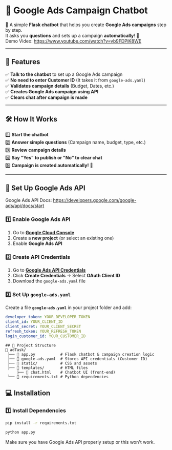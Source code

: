 # 📢 Google Ads Campaign Chatbot

🚀 A simple **Flask chatbot** that helps you create **Google Ads campaigns** step by step.  
It asks you **questions** and sets up a campaign **automatically**! 🎯  
Demo Video: https://www.youtube.com/watch?v=vb9FDPiK8WE

---

## 📌 Features

✅ **Talk to the chatbot** to set up a Google Ads campaign  
✅ **No need to enter Customer ID** (It takes it from `google-ads.yaml`)  
✅ **Validates campaign details** (Budget, Dates, etc.)  
✅ **Creates Google Ads campaign using API**  
✅ **Clears chat after campaign is made**  

---

## 🛠️ How It Works

1️⃣ **Start the chatbot**  
2️⃣ **Answer simple questions** (Campaign name, budget, type, etc.)  
3️⃣ **Review campaign details**  
4️⃣ **Say "Yes" to publish or "No" to clear chat**  
5️⃣ **Campaign is created automatically!** 🎉  

---

## 🔧 Set Up Google Ads API
Google Ads API Docs: https://developers.google.com/google-ads/api/docs/start

### 1️⃣ Enable Google Ads API
1. Go to **[Google Cloud Console](https://console.cloud.google.com/)**  
2. Create a **new project** (or select an existing one)  
3. Enable **Google Ads API**  

### 2️⃣ Create API Credentials
1. Go to **[Google Ads API Credentials](https://console.cloud.google.com/apis/credentials)**  
2. Click **Create Credentials** → Select **OAuth Client ID**  
3. Download the `google-ads.yaml` file  

### 3️⃣ Set Up `google-ads.yaml`
Create a file **`google-ads.yaml`** in your project folder and add:

```yaml
developer_token: YOUR_DEVELOPER_TOKEN
client_id: YOUR_CLIENT_ID
client_secret: YOUR_CLIENT_SECRET
refresh_token: YOUR_REFRESH_TOKEN
login_customer_id: YOUR_CUSTOMER_ID
```


```
## 📂 Project Structure
📂 adTask/
 ├── 📄 app.py           # Flask chatbot & campaign creation logic
 ├── 📄 google-ads.yaml  # Stores API credentials (Customer ID)
 ├── 📂 static/          # CSS and assets
 ├── 📂 templates/       # HTML files
     ├── 📄 chat.html    # Chatbot UI (front-end)
 └── 📄 requirements.txt # Python dependencies
```
## 💻 Installation

### 1️⃣ Install Dependencies
```sh
pip install -r requirements.txt

python app.py
```
Make sure you have Google Ads API properly setup or this won't work.
